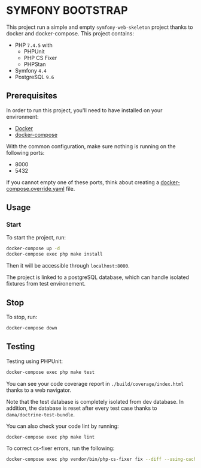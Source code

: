 SYMFONY BOOTSTRAP
=================

This project run a simple and empty  `symfony-web-skeleton` project thanks to docker and docker-compose.
This project contains:

- PHP `7.4.5` with
    - PHPUnit
    - PHP CS Fixer
    - PHPStan
- Symfony `4.4`
- PostgreSQL `9.6`

Prerequisites
-------------

In order to run this project, you'll need to have installed on your environment:

- [Docker](https://docs.docker.com/)
- [docker-compose](https://docs.docker.com/compose/)

With the common configuration, make sure nothing is running on the following ports:

- 8000
- 5432

If you cannot empty one of these ports, think about creating a [docker-compose.override.yaml](https://docs.docker.com/compose/extends/) file.

Usage
--------

### Start

To start the project, run: 

```bash
docker-compose up -d
docker-compose exec php make install
```

Then it will be accessible through `localhost:8000`.

The project is linked to a postgreSQL database, which can handle isolated fixtures from test environement.

Stop
--------

To stop, run:

```bash
docker-compose down
```

Testing
-------

Testing using PHPUnit:

```bash
docker-compose exec php make test
```

You can see your code coverage report in `./build/coverage/index.html` thanks to a web navigator.

Note that the test database is completely isolated from dev database.
In addition, the database is reset after every test case thanks to `dama/doctrine-test-bundle`.

You can also check your code lint by running:

```bash
docker-compose exec php make lint
```

To correct cs-fixer errors, run the following:

```bash
docker-compose exec php vendor/bin/php-cs-fixer fix --diff --using-cache no --ansi
```